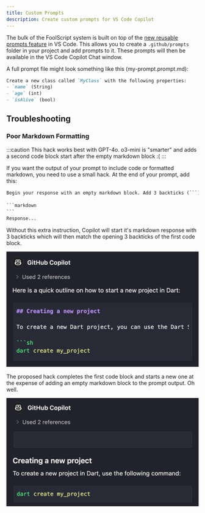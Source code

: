 ```yaml
---
title: Custom Prompts
description: Create custom prompts for VS Code Copilot
---
```


The bulk of the FoolScript system is built on top of the [new reusable prompts feature](https://code.visualstudio.com/docs/copilot/copilot-customization#_reusable-prompt-files-experimental) in VS Code. This allows you to create a `.github/prompts` folder in your project and add prompts to it. These prompts will then be available in the VS Code Copilot Chat window.

A full prompt file might look something like this (my-prompt.prompt.md):

```markdown
Create a new class called `MyClass` with the following properties:
- `name` (String)
- `age` (int)
- `isAlive` (bool)
```

## Troubleshooting

### Poor Markdown Formatting

:::caution
This hack works best with GPT-4o. o3-mini is "smarter" and adds a second code block start after the empty markdown block :(
:::

If you want the output of your prompt to include code or formatted markdown, you need to use a small hack. At the end of your prompt, add this:

````txt
Begin your response with an empty markdown block. Add 3 backticks (```) before the response. For example:

```markdown
```
Response...
````

Without this extra instruction, Copilot will start it's markdown response with 3 backticks which will then match the opening 3 backticks of the first code block.

![Bad copilot formatting](image-1.png)

The proposed hack completes the first code block and starts a new one at the expense of adding an empty markdown block to the prompt output. Oh well.

![Fixing the formatting issue](image.png)